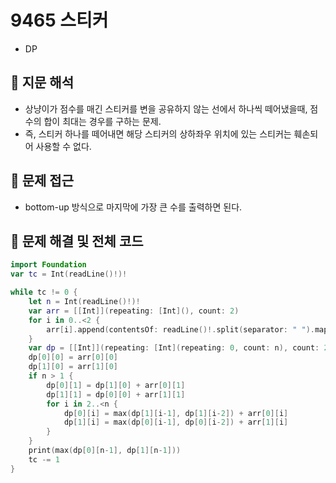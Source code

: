 # 9465 스티커
- DP

## 🍎 지문 해석
- 상냥이가 점수를 매긴 스티커를 변을 공유하지 않는 선에서 하나씩 떼어냈을때, 점수의 합이 최대는 경우를 구하는 문제.
- 즉, 스티커 하나를 떼어내면 해당 스티커의 상하좌우 위치에 있는 스티커는 훼손되어 사용할 수 없다.

## 🍎 문제 접근
- bottom-up 방식으로 마지막에 가장 큰 수를 출력하면 된다.

## 🍎 문제 해결 및 전체 코드
```swift
import Foundation
var tc = Int(readLine()!)!

while tc != 0 {
    let n = Int(readLine()!)!
    var arr = [[Int]](repeating: [Int](), count: 2)
    for i in 0..<2 {
        arr[i].append(contentsOf: readLine()!.split(separator: " ").map { Int(String($0))! })
    }
    var dp = [[Int]](repeating: [Int](repeating: 0, count: n), count: 2)
    dp[0][0] = arr[0][0]
    dp[1][0] = arr[1][0]
    if n > 1 {
        dp[0][1] = dp[1][0] + arr[0][1]
        dp[1][1] = dp[0][0] + arr[1][1]
        for i in 2..<n {
            dp[0][i] = max(dp[1][i-1], dp[1][i-2]) + arr[0][i]
            dp[1][i] = max(dp[0][i-1], dp[0][i-2]) + arr[1][i]
        }
    }
    print(max(dp[0][n-1], dp[1][n-1]))
    tc -= 1
}
```
